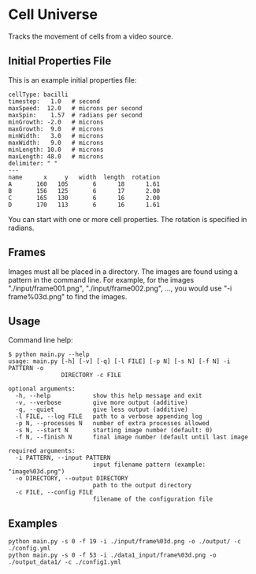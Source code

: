 Cell Universe
=============

Tracks the movement of cells from a video source.

Initial Properties File
-----------------------

This is an example initial properties file:

``` sourceCode
cellType: bacilli
timestep:   1.0   # second
maxSpeed:  12.0   # microns per second
maxSpin:    1.57  # radians per second
minGrowth: -2.0   # microns
maxGrowth:  9.0   # microns
minWidth:   3.0   # microns
maxWidth:   9.0   # microns
minLength: 10.0   # microns
maxLength: 48.0   # microns
delimiter: " "
---
name      x     y   width  length  rotation
A       160   105       6      18      1.61
B       156   125       6      17      2.00
C       165   130       6      16      2.00
D       170   113       6      16      1.61
```

You can start with one or more cell properties. The rotation is specified in
radians.

Frames
------

Images must all be placed in a directory. The images are found using a pattern
in the command line. For example, for the images "./input/frame001.png",
"./input/frame002.png", ..., you would use "-i frame%03d.png" to find the images.

Usage
-----

Command line help:

``` sourceCode
$ python main.py --help
usage: main.py [-h] [-v] [-q] [-l FILE] [-p N] [-s N] [-f N] -i PATTERN -o
               DIRECTORY -c FILE

optional arguments:
  -h, --help            show this help message and exit
  -v, --verbose         give more output (additive)
  -q, --quiet           give less output (additive)
  -l FILE, --log FILE   path to a verbose appending log
  -p N, --processes N   number of extra processes allowed
  -s N, --start N       starting image number (default: 0)
  -f N, --finish N      final image number (default until last image

required arguments:
  -i PATTERN, --input PATTERN
                        input filename pattern (example: "image%03d.png")
  -o DIRECTORY, --output DIRECTORY
                        path to the output directory
  -c FILE, --config FILE
                        filename of the configuration file
```

Examples
--------

``` sourceCode
python main.py -s 0 -f 19 -i ./input/frame%03d.png -o ./output/ -c ./config.yml
python main.py -s 0 -f 53 -i ./data1_input/frame%03d.png -o ./output_data1/ -c ./config1.yml
```
